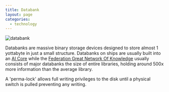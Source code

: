 ```yaml
---
title: Databank
layout: page
categories: 
  - technology
---
```


![databank](/images/thumbnail/databanks.png)

Databanks are massive binary storage devices designed to store almost 1 yottabyte in just a small structure. Databanks on ships are usually built into an [AI Core](ai_cores) while the [Federation Great Network Of Knowledge](network_of_knowledge) usually consists of major databanks the size of entire libraries, holding around 500x more information than the average library.

A 'perma-lock' allows full writing privileges to the disk until a physical switch is pulled preventing any writing.
